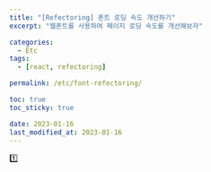 ```yaml
---
title: "[Refectoring] 폰트 로딩 속도 개선하기"
excerpt: "웹폰트를 사용하여 페이지 로딩 속도를 개선해보자"

categories:
  - Etc
tags:
  - [react, refectoring]

permalink: /etc/font-refectoring/

toc: true
toc_sticky: true

date: 2023-01-16
last_modified_at: 2023-01-16
---
```


1️⃣
